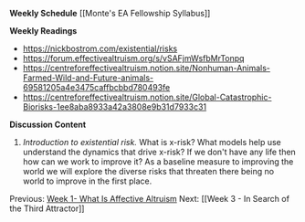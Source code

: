 **Weekly Schedule**
[[Monte's EA Fellowship Syllabus]]

**Weekly Readings** 
- https://nickbostrom.com/existential/risks
- https://forum.effectivealtruism.org/s/vSAFjmWsfbMrTonpq
- https://centreforeffectivealtruism.notion.site/Nonhuman-Animals-Farmed-Wild-and-Future-animals-69581205a4e3475caffbcbbd780493fe
- https://centreforeffectivealtruism.notion.site/Global-Catastrophic-Biorisks-1ee8aba8933a42a3808e9b31d7933c31

**Discussion Content**
1. *Introduction to existential risk.* What is x-risk? What models help use understand the dynamics that drive x-risk? If we don't have any life then how can we work to improve it? As a baseline measure to improving the world we will explore the diverse risks that threaten there being no world to improve in the first place.  

Previous: [Week 1- What Is Affective Altruism](Week%201-%20What%20Is%20Affective%20Altruism.md)
Next: [[Week 3 - In Search of the Third Attractor]]